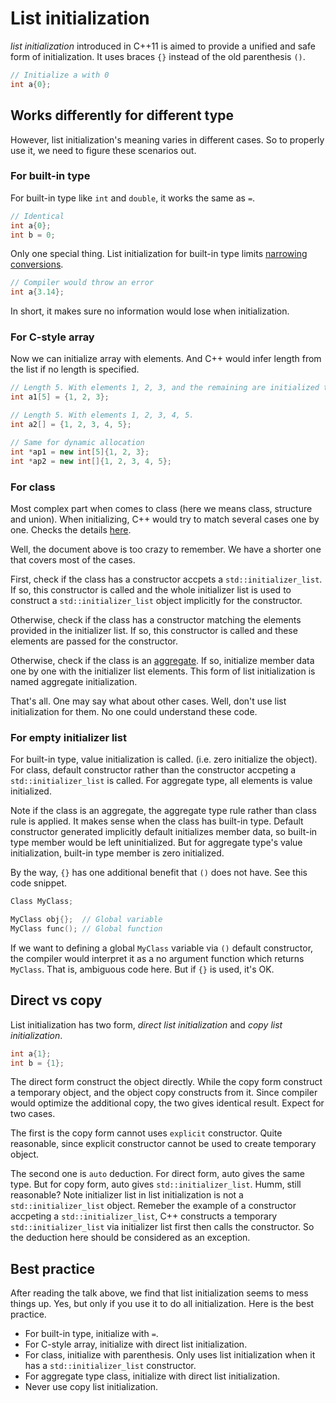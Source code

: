 # List initialization

*list initialization* introduced in C++11 is aimed to provide a unified and
safe form of initialization. It uses braces `{}` instead of the old parenthesis
`()`.

```C++
// Initialize a with 0
int a{0};
```

## Works differently for different type

However, list initialization's meaning varies in different cases. So to
properly use it, we need to figure these scenarios out.

### For built-in type

For built-in type like `int` and `double`, it works the same as `=`.

```C++
// Identical
int a{0};
int b = 0;
```

Only one special thing. List initialization for built-in type limits [narrowing
conversions](https://en.cppreference.com/w/cpp/language/list_initialization#Narrowing_conversions).

```C++
// Compiler would throw an error
int a{3.14};
```

In short, it makes sure no information would lose when initialization.

### For C-style array

Now we can initialize array with elements. And C++ would infer length from the
list if no length is specified.

```C++
// Length 5. With elements 1, 2, 3, and the remaining are initialized to 0.
int a1[5] = {1, 2, 3};

// Length 5. With elements 1, 2, 3, 4, 5.
int a2[] = {1, 2, 3, 4, 5};

// Same for dynamic allocation
int *ap1 = new int[5]{1, 2, 3};
int *ap2 = new int[]{1, 2, 3, 4, 5};
```

### For class

Most complex part when comes to class (here we means class, structure and
union). When initializing, C++ would try to match several cases one by one.
Checks the details
[here](https://en.cppreference.com/w/cpp/language/list_initialization).

Well, the document above is too crazy to remember. We have a shorter one that
covers most of the cases.

First, check if the class has a constructor accpets a `std::initializer_list`.
If so, this constructor is called and the whole initializer list is used to
construct a `std::initializer_list` object implicitly for the constructor.

Otherwise, check if the class has a constructor matching the elements provided
in the initializer list. If so, this constructor is called and these elements
are passed for the constructor.

Otherwise, check if the class is an
[aggregate](https://en.cppreference.com/w/cpp/language/aggregate_initialization).
If so, initialize member data one by one with the initializer list elements.
This form of list initialization is named aggregate initialization.

That's all. One may say what about other cases. Well, don't use list
initialization for them. No one could understand these code.

### For empty initializer list

For built-in type, value initialization is called. (i.e. zero initialize the
object). For class, default constructor rather than the constructor accpeting a
`std::initializer_list` is called. For aggregate type, all elements is value
initialized.

Note if the class is an aggregate, the aggregate type rule rather than class
rule is applied. It makes sense when the class has built-in type. Default
constructor generated implicitly default initializes member data, so built-in
type member would be left uninitialized.  But for aggregate type's value
initialization, built-in type member is zero initialized.

By the way, `{}` has one additional benefit that `()` does not have. See this
code snippet.

```C++
Class MyClass;

MyClass obj{};  // Global variable
MyClass func(); // Global function
```

If we want to defining a global `MyClass` variable via `()` default
constructor, the compiler would interpret it as a no argument function which
returns `MyClass`. That is, ambiguous code here. But if `{}` is used, it's OK.

## Direct vs copy

List initialization has two form, *direct list initialization* and *copy list
initialization*.

```C++
int a{1};
int b = {1};
```

The direct form construct the object directly. While the copy form construct a
temporary object, and the object copy constructs from it. Since compiler would
optimize the additional copy, the two gives identical result. Expect for two
cases.

The first is the copy form cannot uses `explicit` constructor. Quite
reasonable, since explicit constructor cannot be used to create temporary
object.

The second one is `auto` deduction. For direct form, auto gives the same type.
But for copy form, auto gives `std::initializer_list`. Humm, still reasonable?
Note initializer list in list initialization is not a `std::initializer_list`
object. Remeber the example of a constructor accpeting a
`std::initializer_list`, C++ constructs a temporary `std::initializer_list` via
initializer list first then calls the constructor. So the deduction here should
be considered as an exception.

## Best practice

After reading the talk above, we find that list initialization seems to mess
things up. Yes, but only if you use it to do all initialization. Here is the
best practice.

- For built-in type, initialize with `=`.
- For C-style array, initialize with direct list initialization.
- For class, initialize with parenthesis. Only uses list initialization when it
  has a `std::initializer_list` constructor.
- For aggregate type class, initialize with direct list initialization.
- Never use copy list initialization.
